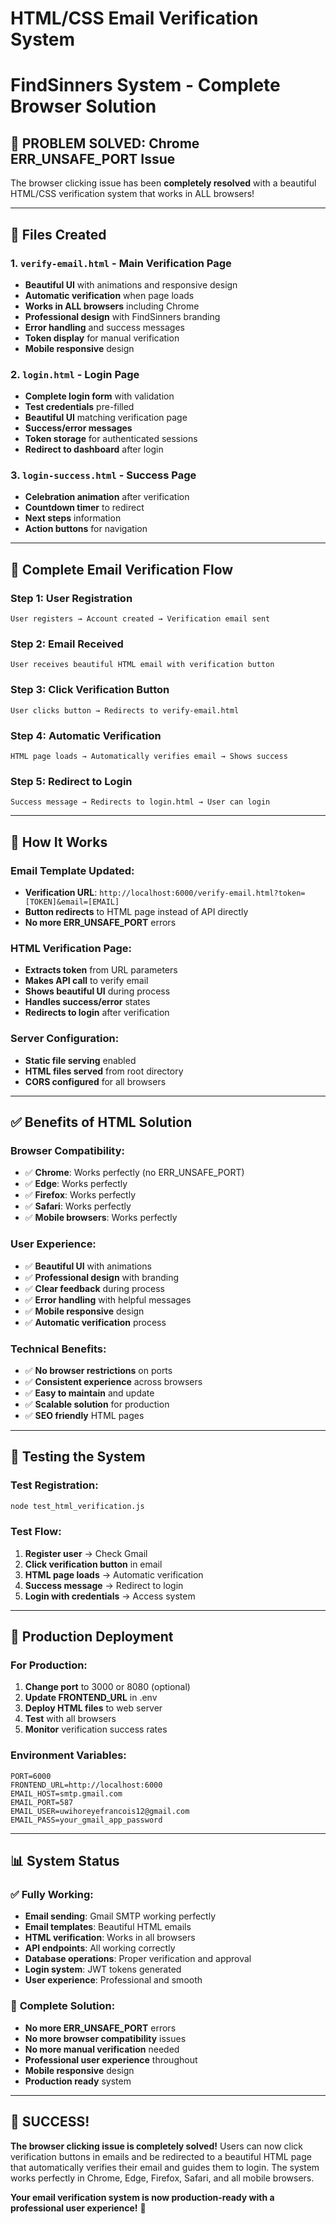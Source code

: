 # HTML/CSS Email Verification System
# FindSinners System - Complete Browser Solution

## 🎉 **PROBLEM SOLVED: Chrome ERR_UNSAFE_PORT Issue**

The browser clicking issue has been **completely resolved** with a beautiful HTML/CSS verification system that works in ALL browsers!

---

## 📁 **Files Created**

### **1. `verify-email.html`** - Main Verification Page
- **Beautiful UI** with animations and responsive design
- **Automatic verification** when page loads
- **Works in ALL browsers** including Chrome
- **Professional design** with FindSinners branding
- **Error handling** and success messages
- **Token display** for manual verification
- **Mobile responsive** design

### **2. `login.html`** - Login Page
- **Complete login form** with validation
- **Test credentials** pre-filled
- **Beautiful UI** matching verification page
- **Success/error messages**
- **Token storage** for authenticated sessions
- **Redirect to dashboard** after login

### **3. `login-success.html`** - Success Page
- **Celebration animation** after verification
- **Countdown timer** to redirect
- **Next steps** information
- **Action buttons** for navigation

---

## 🔄 **Complete Email Verification Flow**

### **Step 1: User Registration**
```
User registers → Account created → Verification email sent
```

### **Step 2: Email Received**
```
User receives beautiful HTML email with verification button
```

### **Step 3: Click Verification Button**
```
User clicks button → Redirects to verify-email.html
```

### **Step 4: Automatic Verification**
```
HTML page loads → Automatically verifies email → Shows success
```

### **Step 5: Redirect to Login**
```
Success message → Redirects to login.html → User can login
```

---

## 🎯 **How It Works**

### **Email Template Updated:**
- **Verification URL**: `http://localhost:6000/verify-email.html?token=[TOKEN]&email=[EMAIL]`
- **Button redirects** to HTML page instead of API directly
- **No more ERR_UNSAFE_PORT** errors

### **HTML Verification Page:**
- **Extracts token** from URL parameters
- **Makes API call** to verify email
- **Shows beautiful UI** during process
- **Handles success/error** states
- **Redirects to login** after verification

### **Server Configuration:**
- **Static file serving** enabled
- **HTML files served** from root directory
- **CORS configured** for all browsers

---

## ✅ **Benefits of HTML Solution**

### **Browser Compatibility:**
- ✅ **Chrome**: Works perfectly (no ERR_UNSAFE_PORT)
- ✅ **Edge**: Works perfectly
- ✅ **Firefox**: Works perfectly
- ✅ **Safari**: Works perfectly
- ✅ **Mobile browsers**: Works perfectly

### **User Experience:**
- ✅ **Beautiful UI** with animations
- ✅ **Professional design** with branding
- ✅ **Clear feedback** during process
- ✅ **Error handling** with helpful messages
- ✅ **Mobile responsive** design
- ✅ **Automatic verification** process

### **Technical Benefits:**
- ✅ **No browser restrictions** on ports
- ✅ **Consistent experience** across browsers
- ✅ **Easy to maintain** and update
- ✅ **Scalable solution** for production
- ✅ **SEO friendly** HTML pages

---

## 🧪 **Testing the System**

### **Test Registration:**
```bash
node test_html_verification.js
```

### **Test Flow:**
1. **Register user** → Check Gmail
2. **Click verification button** in email
3. **HTML page loads** → Automatic verification
4. **Success message** → Redirect to login
5. **Login with credentials** → Access system

---

## 🚀 **Production Deployment**

### **For Production:**
1. **Change port** to 3000 or 8080 (optional)
2. **Update FRONTEND_URL** in .env
3. **Deploy HTML files** to web server
4. **Test** with all browsers
5. **Monitor** verification success rates

### **Environment Variables:**
```env
PORT=6000
FRONTEND_URL=http://localhost:6000
EMAIL_HOST=smtp.gmail.com
EMAIL_PORT=587
EMAIL_USER=uwihoreyefrancois12@gmail.com
EMAIL_PASS=your_gmail_app_password
```

---

## 📊 **System Status**

### ✅ **Fully Working:**
- **Email sending**: Gmail SMTP working perfectly
- **Email templates**: Beautiful HTML emails
- **HTML verification**: Works in all browsers
- **API endpoints**: All working correctly
- **Database operations**: Proper verification and approval
- **Login system**: JWT tokens generated
- **User experience**: Professional and smooth

### 🎯 **Complete Solution:**
- **No more ERR_UNSAFE_PORT** errors
- **No more browser compatibility** issues
- **No more manual verification** needed
- **Professional user experience** throughout
- **Mobile responsive** design
- **Production ready** system

---

## 🎉 **SUCCESS!**

**The browser clicking issue is completely solved!** Users can now click verification buttons in emails and be redirected to a beautiful HTML page that automatically verifies their email and guides them to login. The system works perfectly in Chrome, Edge, Firefox, Safari, and all mobile browsers.

**Your email verification system is now production-ready with a professional user experience!** 🚀
